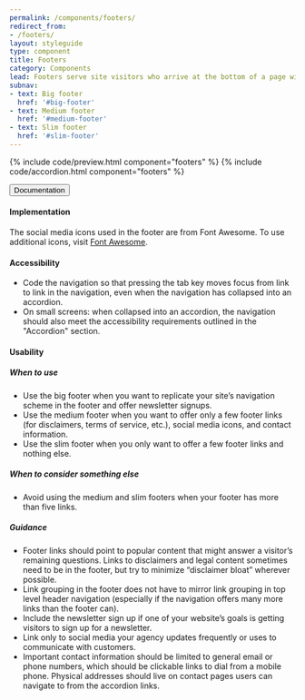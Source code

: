 ```yaml
---
permalink: /components/footers/
redirect_from:
- /footers/
layout: styleguide
type: component
title: Footers
category: Components
lead: Footers serve site visitors who arrive at the bottom of a page without finding what they want.
subnav:
- text: Big footer
  href: '#big-footer'
- text: Medium footer
  href: '#medium-footer'
- text: Slim footer
  href: '#slim-footer'
---
```


{% include code/preview.html component="footers" %}
{% include code/accordion.html component="footers" %}
<div class="usa-accordion usa-accordion--bordered">
  <button class="usa-button-unstyled usa-accordion__button"
      aria-expanded="true" aria-controls="footer-docs">
    Documentation
  </button>
  <div id="footer-docs" aria-hidden="false" class="usa-accordion__content usa-prose site-prose">
    <h4 class="usa-heading">Implementation</h4>
    <p>The social media icons used in the footer are from Font Awesome. To use additional icons, visit <a href="https://fontawesome.com/">Font Awesome</a>.</p>
    <h4 class="usa-heading">Accessibility</h4>
    <ul class="usa-content-list">
      <li>Code the navigation so that pressing the tab key moves focus from link to link in the navigation, even when the navigation has collapsed into an accordion.</li>
      <li>On small screens: when collapsed into an accordion, the navigation should also meet the accessibility requirements outlined in the "Accordion" section.</li>
    </ul>
    <h4 class="usa-heading">Usability</h4>
    <h5>When to use</h5>
    <ul class="usa-content-list">
      <li>Use the big footer when you want to replicate your site’s navigation scheme in the footer and offer newsletter signups.</li>
      <li>Use the medium footer when you want to offer only a few footer links (for disclaimers, terms of service, etc.), social media icons, and contact information.</li>
      <li>Use the slim footer when you only want to offer a few footer links and nothing else.</li>
    </ul>
    <h5>When to consider something else</h5>
    <ul class="usa-content-list">
      <li>Avoid using the medium and slim footers when your footer has more than five links.</li>
    </ul>
    <h5>Guidance</h5>
    <ul class="usa-content-list">
      <li>Footer links should point to popular content that might answer a visitor’s remaining questions. Links to disclaimers and legal content sometimes need to be in the footer, but try to minimize “disclaimer bloat” wherever possible.</li>
      <li>Link grouping in the footer does not have to mirror link grouping in top level header navigation (especially if the navigation offers many more links than the footer can).</li>
      <li>Include the newsletter sign up if one of your website’s goals is getting visitors to sign up for a newsletter.</li>
      <li>Link only to social media your agency updates frequently or uses to communicate with customers.</li>
      <li>Important contact information should be limited to general email or phone numbers, which should be clickable links to dial from a mobile phone. Physical addresses should live on contact pages users can navigate to from the accordion links.</li>
    </ul>
  </div>
</div>
